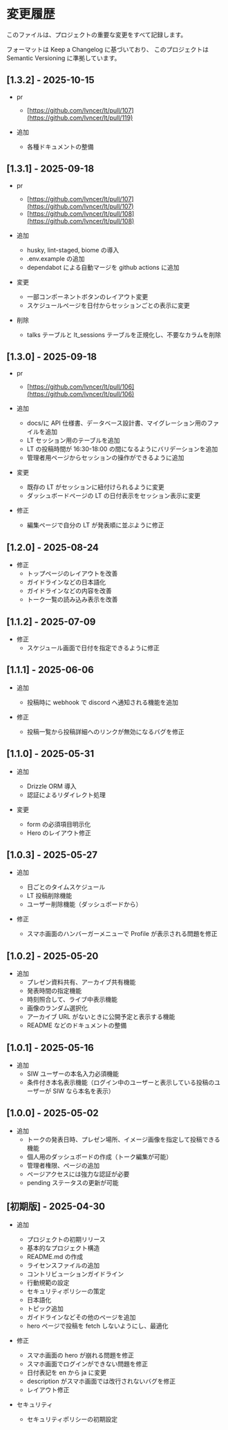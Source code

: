 # 変更履歴

このファイルは、プロジェクトの重要な変更をすべて記録します。

フォーマットは Keep a Changelog に基づいており、 このプロジェクトは Semantic Versioning に準拠しています。

## [1.3.2] - 2025-10-15

- pr

  - [https://github.com/lvncer/lt/pull/107](https://github.com/lvncer/lt/pull/119)

- 追加

  - 各種ドキュメントの整備

## [1.3.1] - 2025-09-18

- pr

  - [https://github.com/lvncer/lt/pull/107](https://github.com/lvncer/lt/pull/107)
  - [https://github.com/lvncer/lt/pull/108](https://github.com/lvncer/lt/pull/108)

- 追加

  - husky, lint-staged, biome の導入
  - .env.example の追加
  - dependabot による自動マージを github actions に追加

- 変更

  - 一部コンポーネントボタンのレイアウト変更
  - スケジュールページを日付からセッションごとの表示に変更

- 削除
  - talks テーブルと lt_sessions テーブルを正規化し、不要なカラムを削除

## [1.3.0] - 2025-09-18

- pr

  - [https://github.com/lvncer/lt/pull/106](https://github.com/lvncer/lt/pull/106)

- 追加

  - docs/に API 仕様書、データベース設計書、マイグレーション用のファイルを追加
  - LT セッション用のテーブルを追加
  - LT の投稿時間が 16:30-18:00 の間になるようにバリデーションを追加
  - 管理者用ページからセッションの操作ができるように追加

- 変更

  - 既存の LT がセッションに紐付けられるように変更
  - ダッシュボードページの LT の日付表示をセッション表示に変更

- 修正
  - 編集ページで自分の LT が発表順に並ぶように修正

## [1.2.0] - 2025-08-24

- 修正
  - トップページのレイアウトを改善
  - ガイドラインなどの日本語化
  - ガイドラインなどの内容を改善
  - トーク一覧の読み込み表示を改善

## [1.1.2] - 2025-07-09

- 修正
  - スケジュール画面で日付を指定できるように修正

## [1.1.1] - 2025-06-06

- 追加

  - 投稿時に webhook で discord へ通知される機能を追加

- 修正
  - 投稿一覧から投稿詳細へのリンクが無効になるバグを修正

## [1.1.0] - 2025-05-31

- 追加

  - Drizzle ORM 導入
  - 認証によるリダイレクト処理

- 変更
  - form の必須項目明示化
  - Hero のレイアウト修正

## [1.0.3] - 2025-05-27

- 追加

  - 日ごとのタイムスケジュール
  - LT 投稿削除機能
  - ユーザー削除機能（ダッシュボードから）

- 修正
  - スマホ画面のハンバーガーメニューで Profile が表示される問題を修正

## [1.0.2] - 2025-05-20

- 追加
  - プレゼン資料共有、アーカイブ共有機能
  - 発表時間の指定機能
  - 時刻照合して、ライブ中表示機能
  - 画像のランダム選択化
  - アーカイブ URL がないときに公開予定と表示する機能
  - README などのドキュメントの整備

## [1.0.1] - 2025-05-16

- 追加
  - SIW ユーザーの本名入力必須機能
  - 条件付き本名表示機能（ログイン中のユーザーと表示している投稿のユーザーが SIW なら本名を表示）

## [1.0.0] - 2025-05-02

- 追加
  - トークの発表日時、プレゼン場所、イメージ画像を指定して投稿できる機能
  - 個人用のダッシュボードの作成（トーク編集が可能）
  - 管理者権限、ページの追加
  - ページアクセスには強力な認証が必要
  - pending ステータスの更新が可能

## [初期版] - 2025-04-30

- 追加

  - プロジェクトの初期リリース
  - 基本的なプロジェクト構造
  - README.md の作成
  - ライセンスファイルの追加
  - コントリビューションガイドライン
  - 行動規範の設定
  - セキュリティポリシーの策定
  - 日本語化
  - トピック追加
  - ガイドラインなどその他のページを追加
  - hero ページで投稿を fetch しないようにし、最適化

- 修正

  - スマホ画面の hero が崩れる問題を修正
  - スマホ画面でログインができない問題を修正
  - 日付表記を en から ja に変更
  - description がスマホ画面では改行されないバグを修正
  - レイアウト修正

- セキュリティ
  - セキュリティポリシーの初期設定
